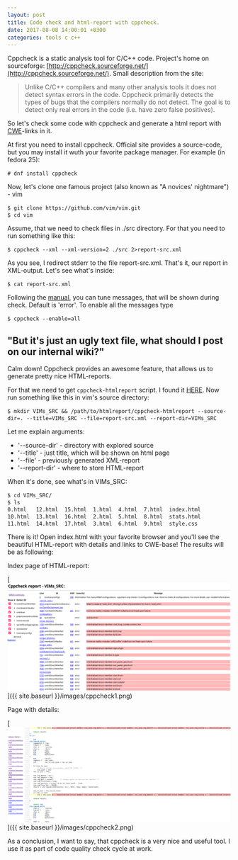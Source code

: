 ```yaml
---
layout: post
title: Code check and html-report with cppcheck.
date: 2017-08-08 14:00:01 +0300
categories: tools c c++
---
```


Cppcheck is a static analysis tool for C/C++ code. Project's home on sourceforge: [http://cppcheck.sourceforge.net/](http://cppcheck.sourceforge.net/).
Small description from the site:
>Unlike C/C++ compilers and many other analysis tools it does not detect syntax errors in the code. Cppcheck primarily detects the types of bugs that the compilers normally do not detect. The goal is to detect only real errors in the code (i.e. have zero false positives). 

So let's check some code with cppcheck and generate a html report with [CWE](https://cwe.mitre.org)-links in it.

At first you need to install cppcheck. Official site provides a source-code, but you may install it wuth your favorite package manager. For example (in fedora 25):
```
# dnf install cppcheck
```
Now, let's clone one famous project (also known as "A novices' nightmare") - vim
```
$ git clone https://github.com/vim/vim.git
$ cd vim
```
Assume, that we need to check files in ./src directory. For that you need to run something like this:
```
$ cppcheck --xml --xml-version=2 ./src 2>report-src.xml
```
As you see, I redirect stderr to the file report-src.xml. That's it, our report in XML-output. Let's see what's inside:
```
$ cat report-src.xml 

```
Following the [manual](http://cppcheck.sourceforge.net/manual.pdf), you can tune messages, that will be shown during check. Default is 'error'. To enable all the messages type
```
$ cppcheck --enable=all
```

## "But it's just an ugly text file, what should I post on our internal wiki?"

Calm down! Cppcheck provides an awesome feature, that allows us to generate pretty nice HTML-reports.

For that we need to get `cppcheck-htmlreport` script. I found it [HERE](https://github.com/danmar/cppcheck/tree/master/htmlreport).
Now run something like this in vim's source directory:
```
$ mkdir VIMs_SRC && /path/to/htmlreport/cppcheck-htmlreport --source-dir=. --title=VIMs_SRC --file=report-src.xml --report-dir=VIMs_SRC
```
Let me explain arguments:
* '--source-dir' - directory with explored source
* '--title' - just title, which will be shown on html page
* '--file' - previously generated XML-report
* '--report-dir' - where to store HTML-report

When it's done, see what's in VIMs_SRC:
```
$ cd VIMs_SRC/
$ ls
0.html   12.html  15.html  1.html  4.html  7.html  index.html
10.html  13.html  16.html  2.html  5.html  8.html  stats.html
11.html  14.html  17.html  3.html  6.html  9.html  style.css
```
There is it! Open index.html with your favorite browser and you'll see the beautiful HTML-report with details and links to CWE-base! The results will be as following:

Index page of HTML-report:

[<img src="images/cppcheck1.png">]({{ site.baseurl }}/images/cppcheck1.png)

Page with details:

[<img src="images/cppcheck2.png">]({{ site.baseurl }}/images/cppcheck2.png)


As a conclusion, I want to say, that cppcheck is a very nice and useful tool. I use it as part of code quality check cycle at work.
